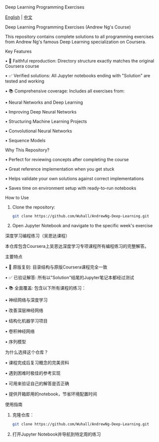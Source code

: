 Deep Learning Programming Exercises

[English](#english-version) | [中文](#中文版本)

<div id="english-version">

Deep Learning Programming Exercises (Andrew Ng's Course)

This repository contains complete solutions to all programming exercises from Andrew Ng's famous Deep Learning specialization on Coursera. 

Key Features

• 🎯 Faithful reproduction: Directory structure exactly matches the original Coursera course

• ✅ Verified solutions: All Jupyter notebooks ending with "Solution" are tested and working

• 📚 Comprehensive coverage: Includes all exercises from:

  • Neural Networks and Deep Learning

  • Improving Deep Neural Networks

  • Structuring Machine Learning Projects

  • Convolutional Neural Networks

  • Sequence Models


Why This Repository?

• Perfect for reviewing concepts after completing the course

• Great reference implementation when you get stuck

• Helps validate your own solutions against correct implementations

• Saves time on environment setup with ready-to-run notebooks


How to Use

1. Clone the repository:
   ```bash
   git clone https://github.com/Wuhall/AndrewNg-Deep-Learning.git
   ```
2. Open Jupyter Notebook and navigate to the specific week's exercise

</div>

<div id="中文版本">

深度学习编程练习（吴恩达课程）

本仓库包含Coursera上吴恩达深度学习专项课程所有编程练习的完整解答。

主要特点

• 🎯 原版复刻: 目录结构与原版Coursera课程完全一致

• ✅ 已验证解答: 所有以"Solution"结尾的Jupyter笔记本都经过测试

• 📚 全面覆盖: 包含以下所有课程的练习：

  • 神经网络与深度学习

  • 改善深层神经网络

  • 结构化机器学习项目

  • 卷积神经网络

  • 序列模型


为什么选择这个仓库？

• 课程完成后复习概念的完美资料

• 遇到困难时极佳的参考实现

• 可用来验证自己的解答是否正确

• 提供开箱即用的notebook，节省环境配置时间


使用指南

1. 克隆仓库：
   ```bash
   git clone https://github.com/Wuhall/AndrewNg-Deep-Learning.git
   ```
2. 打开Jupyter Notebook并导航到特定周的练习
